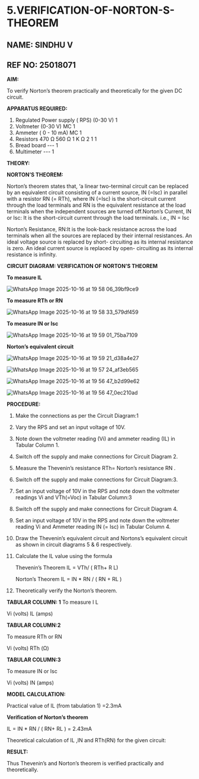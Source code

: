 # 5.VERIFICATION-OF-NORTON-S-THEOREM
##  NAME: SINDHU V
## REF NO: 25018071
**AIM:**

To verify Norton’s theorem practically and theoretically for the given DC circuit.

**APPARATUS REQUIRED:**

1.	Regulated Power supply ( RPS)	(0-30 V)	1
2.	Voltmeter	(0-30 V) MC	1
3.	Ammeter	( 0 - 10 mA) MC	1
4.	Resistors	470 Ω 560 Ω 1 K Ω	2 1 1
5.	Bread board	---	1
6.	Multimeter	---	1

**THEORY:**

**NORTON’S THEOREM:**

Norton’s theorem states that, ‘a linear two-terminal circuit can be replaced by an equivalent circuit consisting of a current source, IN (=Isc) in parallel with a resistor RN (= RTh), where IN (=Isc) is the short-circuit current through the load terminals and RN is the equivalent resistance at the load terminals when the independent sources are turned off.Norton’s Current, IN or Isc:
It is the short-circuit current through the load terminals. i.e., IN = Isc

Norton’s Resistance, RN:It is the look-back resistance across the load terminals when all the sources are replaced by their internal resistances. An ideal voltage source is replaced by short- circuiting as its internal resistance is zero. An ideal current source is replaced by open- circuiting as its internal resistance is infinity.
 
**CIRCUIT DIAGRAM: VERIFICATION OF NORTON’S THEOREM**

**To measure IL**

![WhatsApp Image 2025-10-16 at 19 58 06_39bf9ce9](https://github.com/user-attachments/assets/6dcbd9d5-3d56-4959-808e-c0812de10380)


**To measure RTh or RN**

![WhatsApp Image 2025-10-16 at 19 58 33_579df459](https://github.com/user-attachments/assets/5b577de2-0963-47b8-8fe5-6bed4ec68a60)


**To measure IN or Isc**

 ![WhatsApp Image 2025-10-16 at 19 59 01_75ba7109](https://github.com/user-attachments/assets/57b3b04e-222b-4973-9005-71b72abe762c)

**Norton’s equivalent circuit**

![WhatsApp Image 2025-10-16 at 19 59 21_d38a4e27](https://github.com/user-attachments/assets/1ce2603c-f80f-4452-a114-89129733cf30)

![WhatsApp Image 2025-10-16 at 19 57 24_af3eb565](https://github.com/user-attachments/assets/794a49a8-9bca-4ffb-9be2-9c2b26d0b937)

![WhatsApp Image 2025-10-16 at 19 56 47_b2d99e62](https://github.com/user-attachments/assets/1238210d-cc80-4033-ae8e-ab0ae2c815b4)

![WhatsApp Image 2025-10-16 at 19 56 47_0ec210ad](https://github.com/user-attachments/assets/4bfe1458-0dd8-4fec-8ffd-a1544cfe2820)


**PROCEDURE:**

1.	Make the connections as per the Circuit Diagram:1

2.	Vary the RPS and set an input voltage of 10V.

3.	Note down the voltmeter reading (Vi) and ammeter reading (IL) in Tabular Column 1.

4.	Switch off the supply and make connections for Circuit Diagram 2.

5.	Measure the Thevenin’s resistance RTh= Norton’s resistance RN .

6.	Switch off the supply and make connections for Circuit Diagram:3.

7.	Set an input voltage of 10V in the RPS and note down the voltmeter readings Vi and VTh(=Voc) in Tabular Column:3

8.	Switch off the supply and make connections for Circuit Diagram 4.

9.	Set an input voltage of 10V in the RPS and note down the voltmeter reading Vi and Ammeter reading IN (= Isc) in Tabular Column 4.

10.	Draw the Thevenin’s equivalent circuit and Nortons’s equivalent circuit as shown in circuit diagrams 5 & 6 respectively.

11.	Calculate the IL value using the formula

   	Thevenin’s Theorem IL = VTh/ ( RTh+ R L)

   	Norton’s Theorem IL = IN * RN / ( RN + RL )

12.	Theoretically verify the Norton’s theorem.

**TABULAR COLUMN: 1**
To measure I L

Vi (volts)	IL (amps)

**TABULAR COLUMN:2**

To measure RTh or RN

Vi (volts)	RTh (Ω)


**TABULAR COLUMN:3**

To measure IN or Isc

Vi (volts)	IN (amps)
	
**MODEL CALCULATION:**

Practical value of IL (from tabulation 1) =2.3mA

**Verification of Norton’s theorem**

IL = IN * RN / ( RN+ RL ) = 2.43mA

Theoretical calculation of IL ,IN and RTh(RN) for the given circuit:
 


**RESULT:**

Thus Thevenin’s and Norton’s theorem is verified practically and theoretically.

